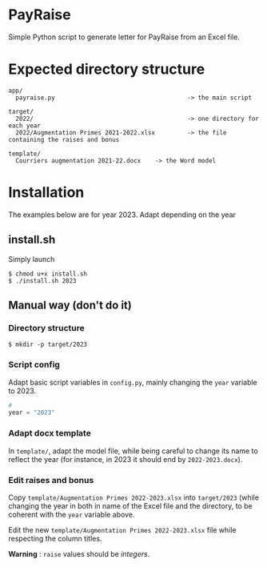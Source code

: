 # PayRaise
Simple Python script to generate letter for PayRaise from an Excel file.

# Expected directory structure

```
app/
  payraise.py                                     -> the main script

target/
  2022/                                           -> one directory for each year
  2022/Augmentation Primes 2021-2022.xlsx         -> the file containing the raises and bonus

template/
  Courriers augmentation 2021-22.docx    -> the Word model 
```

# Installation

The examples below are for year 2023. Adapt depending on the year

## install.sh

Simply launch

```
$ chmod u+x install.sh
$ ./install.sh 2023
```


## Manual way (don't do it) 
### Directory structure

```shell
$ mkdir -p target/2023
```
### Script config

Adapt basic script variables in `config.py`, mainly changing the `year` variable to 2023.

```python
# 
year = "2023"
```

### Adapt docx template

In `template/`, adapt the model file, while being careful to change its name to reflect the year (for instance, in 2023 it should end by `2022-2023.docx`).

### Edit raises and bonus
Copy `template/Augmentation Primes 2022-2023.xlsx` into `target/2023` (while changing the year in both in name of the Excel file and the directory, to be
coherent with the `year` variable above.

Edit the new `template/Augmentation Primes 2022-2023.xlsx` file while respecting the column titles.

**Warning** : `raise` values should be *integers*.
